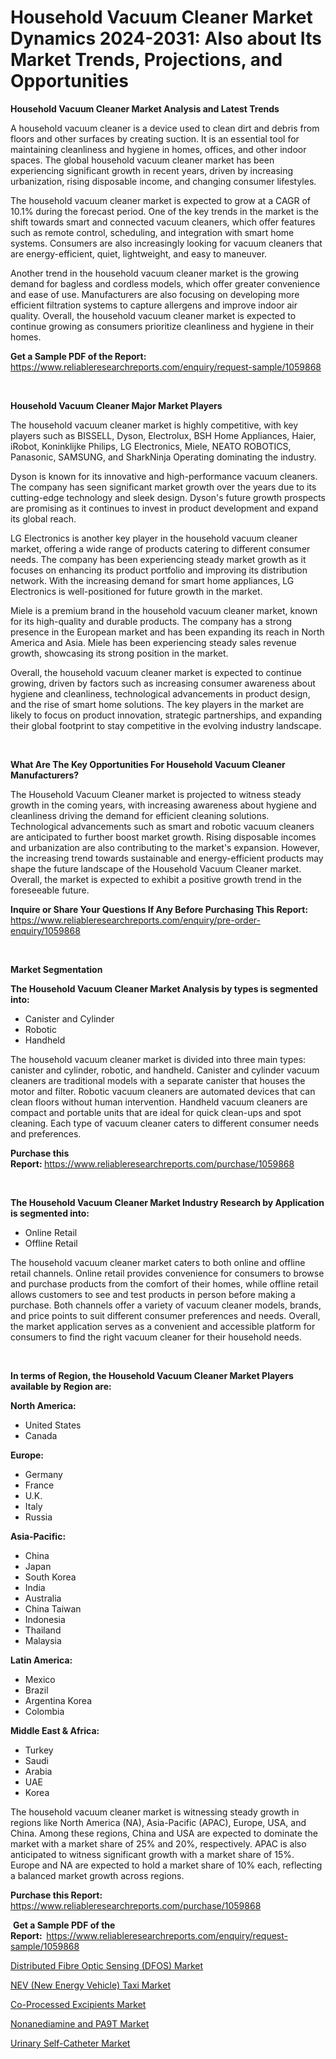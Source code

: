<p><h1>Household Vacuum Cleaner Market Dynamics 2024-2031: Also about Its Market Trends, Projections, and Opportunities</h1></p><p><strong>Household Vacuum Cleaner Market Analysis and Latest Trends</strong></p>
<p><p>A household vacuum cleaner is a device used to clean dirt and debris from floors and other surfaces by creating suction. It is an essential tool for maintaining cleanliness and hygiene in homes, offices, and other indoor spaces. The global household vacuum cleaner market has been experiencing significant growth in recent years, driven by increasing urbanization, rising disposable income, and changing consumer lifestyles.</p><p>The household vacuum cleaner market is expected to grow at a CAGR of 10.1% during the forecast period. One of the key trends in the market is the shift towards smart and connected vacuum cleaners, which offer features such as remote control, scheduling, and integration with smart home systems. Consumers are also increasingly looking for vacuum cleaners that are energy-efficient, quiet, lightweight, and easy to maneuver.</p><p>Another trend in the household vacuum cleaner market is the growing demand for bagless and cordless models, which offer greater convenience and ease of use. Manufacturers are also focusing on developing more efficient filtration systems to capture allergens and improve indoor air quality. Overall, the household vacuum cleaner market is expected to continue growing as consumers prioritize cleanliness and hygiene in their homes.</p></p>
<p><strong>Get a Sample PDF of the Report:&nbsp;</strong> <a href="https://www.reliableresearchreports.com/enquiry/request-sample/1059868">https://www.reliableresearchreports.com/enquiry/request-sample/1059868</a></p>
<p>&nbsp;</p>
<p><strong>Household Vacuum Cleaner Major Market Players</strong></p>
<p><p>The household vacuum cleaner market is highly competitive, with key players such as BISSELL, Dyson, Electrolux, BSH Home Appliances, Haier, iRobot, Koninklijke Philips, LG Electronics, Miele, NEATO ROBOTICS, Panasonic, SAMSUNG, and SharkNinja Operating dominating the industry.</p><p>Dyson is known for its innovative and high-performance vacuum cleaners. The company has seen significant market growth over the years due to its cutting-edge technology and sleek design. Dyson's future growth prospects are promising as it continues to invest in product development and expand its global reach.</p><p>LG Electronics is another key player in the household vacuum cleaner market, offering a wide range of products catering to different consumer needs. The company has been experiencing steady market growth as it focuses on enhancing its product portfolio and improving its distribution network. With the increasing demand for smart home appliances, LG Electronics is well-positioned for future growth in the market.</p><p>Miele is a premium brand in the household vacuum cleaner market, known for its high-quality and durable products. The company has a strong presence in the European market and has been expanding its reach in North America and Asia. Miele has been experiencing steady sales revenue growth, showcasing its strong position in the market.</p><p>Overall, the household vacuum cleaner market is expected to continue growing, driven by factors such as increasing consumer awareness about hygiene and cleanliness, technological advancements in product design, and the rise of smart home solutions. The key players in the market are likely to focus on product innovation, strategic partnerships, and expanding their global footprint to stay competitive in the evolving industry landscape.</p></p>
<p>&nbsp;</p>
<p><strong>What Are The Key Opportunities For Household Vacuum Cleaner Manufacturers?</strong></p>
<p><p>The Household Vacuum Cleaner market is projected to witness steady growth in the coming years, with increasing awareness about hygiene and cleanliness driving the demand for efficient cleaning solutions. Technological advancements such as smart and robotic vacuum cleaners are anticipated to further boost market growth. Rising disposable incomes and urbanization are also contributing to the market's expansion. However, the increasing trend towards sustainable and energy-efficient products may shape the future landscape of the Household Vacuum Cleaner market. Overall, the market is expected to exhibit a positive growth trend in the foreseeable future.</p></p>
<p><strong>Inquire or Share Your Questions If Any Before Purchasing This Report:</strong> <a href="https://www.reliableresearchreports.com/enquiry/pre-order-enquiry/1059868">https://www.reliableresearchreports.com/enquiry/pre-order-enquiry/1059868</a></p>
<p>&nbsp;</p>
<p><strong>Market Segmentation</strong></p>
<p><strong>The Household Vacuum Cleaner Market Analysis by types is segmented into:</strong></p>
<p><ul><li>Canister and Cylinder</li><li>Robotic</li><li>Handheld</li></ul></p>
<p><p>The household vacuum cleaner market is divided into three main types: canister and cylinder, robotic, and handheld. Canister and cylinder vacuum cleaners are traditional models with a separate canister that houses the motor and filter. Robotic vacuum cleaners are automated devices that can clean floors without human intervention. Handheld vacuum cleaners are compact and portable units that are ideal for quick clean-ups and spot cleaning. Each type of vacuum cleaner caters to different consumer needs and preferences.</p></p>
<p><strong>Purchase this Report:&nbsp;</strong><a href="https://www.reliableresearchreports.com/purchase/1059868">https://www.reliableresearchreports.com/purchase/1059868</a></p>
<p>&nbsp;</p>
<p><strong>The Household Vacuum Cleaner Market Industry Research by Application is segmented into:</strong></p>
<p><ul><li>Online Retail</li><li>Offline Retail</li></ul></p>
<p><p>The household vacuum cleaner market caters to both online and offline retail channels. Online retail provides convenience for consumers to browse and purchase products from the comfort of their homes, while offline retail allows customers to see and test products in person before making a purchase. Both channels offer a variety of vacuum cleaner models, brands, and price points to suit different consumer preferences and needs. Overall, the market application serves as a convenient and accessible platform for consumers to find the right vacuum cleaner for their household needs.</p></p>
<p>&nbsp;</p>
<p><strong>In terms of Region, the Household Vacuum Cleaner Market Players available by Region are:</strong></p>
<p>
    <p> <strong> North America: </strong>
        <ul>
            <li>United States</li>
            <li>Canada</li>
        </ul>
        </p> 
    <p> <strong> Europe: </strong>
        <ul>
            <li>Germany</li>
            <li>France</li>
            <li>U.K.</li>
            <li>Italy</li>
            <li>Russia</li>
        </ul>
        </p> 
    <p> <strong> Asia-Pacific: </strong>
        <ul>
            <li>China</li>
            <li>Japan</li>
            <li>South Korea</li>
            <li>India</li>
            <li>Australia</li>
            <li>China Taiwan</li>
            <li>Indonesia</li>
            <li>Thailand</li>
            <li>Malaysia</li>
        </ul>
        </p> 
    <p> <strong> Latin America: </strong>
        <ul>
            <li>Mexico</li>
            <li>Brazil</li>
            <li>Argentina Korea</li>
            <li>Colombia</li>
        </ul>
        </p> 
    <p> <strong> Middle East & Africa: </strong>
        <ul>
            <li>Turkey</li>
            <li>Saudi</li>
            <li>Arabia</li>
            <li>UAE</li>
            <li>Korea</li>
        </ul>
    </p>
    </p>
<p><p>The household vacuum cleaner market is witnessing steady growth in regions like North America (NA), Asia-Pacific (APAC), Europe, USA, and China. Among these regions, China and USA are expected to dominate the market with a market share of 25% and 20%, respectively. APAC is also anticipated to witness significant growth with a market share of 15%. Europe and NA are expected to hold a market share of 10% each, reflecting a balanced market growth across regions.</p></p>
<p><strong>Purchase this Report: </strong><a href="https://www.reliableresearchreports.com/purchase/1059868">https://www.reliableresearchreports.com/purchase/1059868</a></p>
<p>&nbsp;<strong>Get a Sample PDF of the Report:&nbsp;&nbsp;</strong><a href="https://www.reliableresearchreports.com/enquiry/request-sample/1059868">https://www.reliableresearchreports.com/enquiry/request-sample/1059868</a></p>
<p><strong></strong></p>
<p><p><a href="https://github.com/nicholepatriciadoylenwnrjr0/Market-Research-Report-List-1/blob/main/distributed-fibre-optic-sensing-dfos-market.md">Distributed Fibre Optic Sensing (DFOS) Market</a></p><p><a href="https://github.com/joannesouthgate/Market-Research-Report-List-1/blob/main/nev-new-energy-vehicle-taxi-market.md">NEV (New Energy Vehicle) Taxi Market</a></p><p><a href="https://issuu.com/reportprime-2/docs/co-processed-excipients-market-size-2030.pptx">Co-Processed Excipients Market</a></p><p><a href="https://issuu.com/reportprime-2/docs/nonanediamine-and-pa9t-market-size-2030.pptx">Nonanediamine and PA9T Market</a></p><p><a href="https://github.com/sofayahoo2023/Market-Research-Report-List-3/blob/main/urinary-self-catheter-market.md">Urinary Self-Catheter Market</a></p></p>